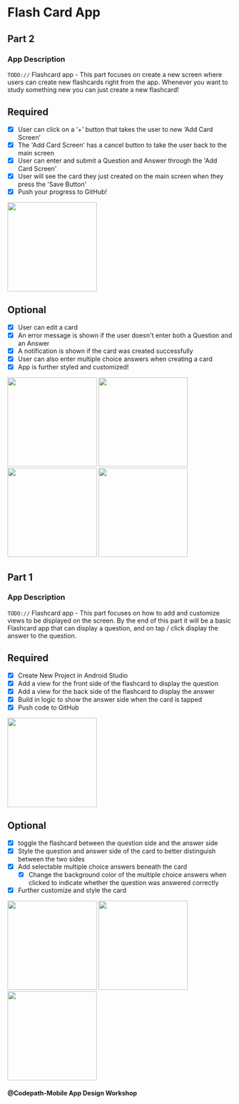 # Flash Card App

## Part 2

### App Description
`TODO://` Flashcard app - This part focuses on create a new screen where users can create new flashcards right from the app. Whenever you want to study something new you can just create a new flashcard! 

## Required
- [x] User can click on a ‘+’ button that takes the user to new ‘Add Card Screen’
- [x] The 'Add Card Screen' has a cancel button to take the user back to the main screen
- [x] User can enter and submit a Question and Answer through the 'Add Card Screen'
- [x] User will see the card they just created on the main screen when they press the 'Save Button'
- [x] Push your progress to GitHub!

<img src="https://github.com/EvyEve/FlashCrd_App/blob/master/Part2_Gifs/flashp2_req.gif" width=200> <br>
## Optional
- [x] User can edit a card
- [x] An error message is shown if the user doesn't enter both a Question and an Answer
- [x] A notification is shown if the card was created successfully
- [x] User can also enter multiple choice answers when creating a card
- [x] App is further styled and customized!

<img src="https://github.com/EvyEve/FlashCrd_App/blob/master/Part2_Gifs/flashp2_op1.gif" width=200>  <img src="https://github.com/EvyEve/FlashCrd_App/blob/master/Part2_Gifs/flashp2_op2.gif" width=200>  <img src="https://github.com/EvyEve/FlashCrd_App/blob/master/Part2_Gifs/flashp2_op3.gif" width=200>  <img src="https://github.com/EvyEve/FlashCrd_App/blob/master/Part2_Gifs/flashp2_op4.gif" width=200>
## Part 1

### App Description
`TODO://` Flashcard app - This part focuses on how to add and customize views to be displayed on the screen. By the end of this part it will be a basic Flashcard app that can display a question, and on tap / click display the answer to the question.

## Required
- [x] Create New Project in Android Studio
- [x] Add a view for the front side of the flashcard to display the question
- [x] Add a view for the back side of the flashcard to display the answer
- [x] Build in logic to show the answer side when the card is tapped
- [x] Push code to GitHub
<img src="https://github.com/EvyEve/FlashCrd_App/blob/master/Part1_Gifs/flash.gif" width=200> 

## Optional
- [x] toggle the flashcard between the question side and the answer side
- [x] Style the question and answer side of the card to better distinguish between the two sides
- [x] Add selectable multiple choice answers beneath the card
   - [x] Change the background color of the multiple choice answers when clicked to indicate whether the question was answered correctly
- [x] Further customize and style the card

<img src="https://github.com/EvyEve/FlashCrd_App/blob/master/Part1_Gifs/flash_op1.gif" width=200>  <img src="https://github.com/EvyEve/FlashCrd_App/blob/master/Part1_Gifs/flash_op2.gif" width=200>  <img src="https://github.com/EvyEve/FlashCrd_App/blob/master/Part1_Gifs/flash_op3.gif" width=200>

#### @Codepath-Mobile App Design Workshop
